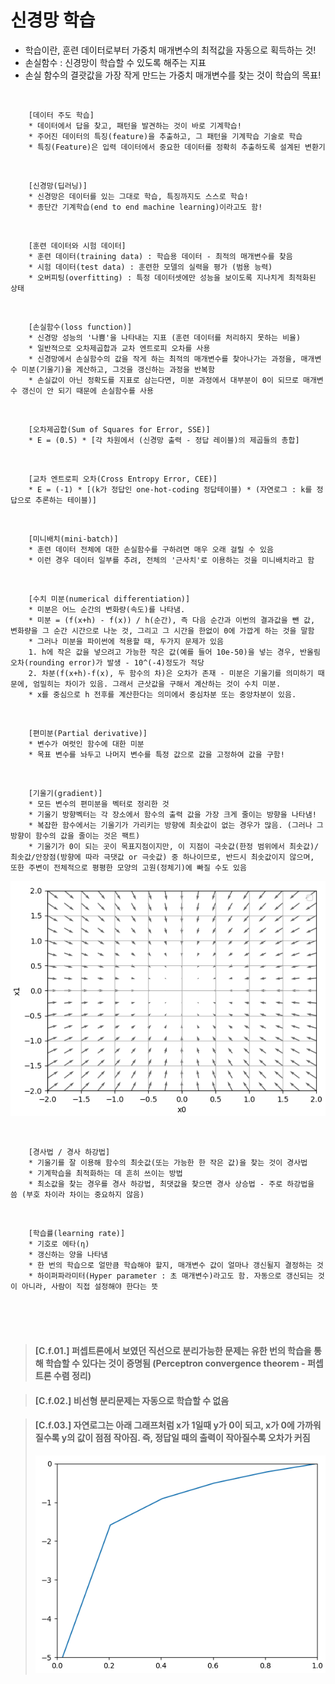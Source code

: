 # 신경망 학습

- 학습이란, 훈련 데이터로부터 가중치 매개변수의 최적값을 자동으로 획득하는 것!
- 손실함수 : 신경망이 학습할 수 있도록 해주는 지표
- 손실 함수의 결괏값을 가장 작게 만드는 가중치 매개변수를 찾는 것이 학습의 목표!

<br>

        [데이터 주도 학습]
        * 데이터에서 답을 찾고, 패턴을 발견하는 것이 바로 기계학습!
        * 주어진 데이터의 특징(feature)을 추출하고, 그 패턴을 기계학습 기술로 학습
        * 특징(Feature)은 입력 데이터에서 중요한 데이터를 정확히 추출하도록 설계된 변환기

<br>

        [신경망(딥러닝)]
        * 신경망은 데이터를 있는 그대로 학습, 특징까지도 스스로 학습!
        * 종단간 기계학습(end to end machine learning)이라고도 함!

<br>

        [훈련 데이터와 시험 데이터]
        * 훈련 데이터(training data) : 학습용 데이터 - 최적의 매개변수를 찾음
        * 시험 데이터(test data) : 훈련한 모델의 실력을 평가 (범용 능력)
        * 오버피팅(overfitting) : 특정 데이터셋에만 성능을 보이도록 지나치게 최적화된 상태

<br>

        [손실함수(loss function)]
        * 신경망 성능의 '나쁨'을 나타내는 지표 (훈련 데이터를 처리하지 못하는 비율)
        * 일반적으로 오차제곱합과 교차 엔트로피 오차를 사용
        * 신경망에서 손실함수의 값을 작게 하는 최적의 매개변수를 찾아나가는 과정을, 매개변수 미분(기울기)을 계산하고, 그것을 갱신하는 과정을 반복함
        * 손실값이 아닌 정확도를 지표로 삼는다면, 미분 과정에서 대부분이 0이 되므로 매개변수 갱신이 안 되기 때문에 손실함수를 사용

<br>

        [오차제곱합(Sum of Squares for Error, SSE)]
        * E = (0.5) * [각 차원에서 (신경망 출력 - 정답 레이블)의 제곱들의 총합]

<br>

        [교차 엔트로피 오차(Cross Entropy Error, CEE)]
        * E = (-1) * [(k가 정답인 one-hot-coding 정답테이블) * (자연로그 : k를 정답으로 추론하는 테이블)]

<br>

        [미니배치(mini-batch)]
        * 훈련 데이터 전체에 대한 손실함수를 구하려면 매우 오래 걸릴 수 있음
        * 이런 경우 데이터 일부를 추려, 전체의 '근사치'로 이용하는 것을 미니배치라고 함

<br>

        [수치 미분(numerical differentiation)]
        * 미분은 어느 순간의 변화량(속도)를 나타냄.
        * 미분 = (f(x+h) - f(x)) / h(순간), 즉 다음 순간과 이번의 결과값을 뺀 값, 변화량을 그 순간 시간으로 나눈 것, 그리고 그 시간을 한없이 0에 가깝게 하는 것을 말함
        * 그러나 미분을 파이썬에 적용할 때, 두가지 문제가 있음
        1. h에 작은 값을 넣으려고 가능한 작은 값(예를 들어 10e-50)을 넣는 경우, 반올림 오차(rounding error)가 발생 - 10^(-4)정도가 적당
        2. 차분(f(x+h)-f(x), 두 함수의 차)은 오차가 존재 - 미분은 기울기를 의미하기 때문에, 엄밀히는 차이가 있음. 그래서 근삿값을 구해서 계산하는 것이 수치 미분.
        * x를 중심으로 h 전후를 계산한다는 의미에서 중심차분 또는 중앙차분이 있음.

<br>

        [편미분(Partial derivative)]
        * 변수가 여럿인 함수에 대한 미분
        * 목표 변수를 놔두고 나머지 변수를 특정 값으로 값을 고정하여 값을 구함!

<br>

        [기울기(gradient)]
        * 모든 변수의 편미분을 벡터로 정리한 것
        * 기울기 방향벡터는 각 장소에서 함수의 출력 값을 가장 크게 줄이는 방향을 나타냄!
        * 복잡한 함수에서는 기울기가 가리키는 방향에 최솟값이 없는 경우가 많음. (그러나 그 방향이 함수의 값을 줄이는 것은 팩트)
        * 기울기가 0이 되는 곳이 목표지점이지만, 이 지점이 극솟값(한정 범위에서 최솟값)/최솟값/안장점(방향에 따라 극댓값 or 극솟값) 중 하나이므로, 반드시 최솟값이지 않으며, 또한 주변이 전체적으로 평평한 모양의 고원(정체기)에 빠질 수도 있음

![ ](./image/02.PNG)

<br>

        [경사법 / 경사 하강법]
        * 기울기를 잘 이용해 함수의 최솟값(또는 가능한 한 작은 값)을 찾는 것이 경사법
        * 기계학습을 최적화하는 데 흔히 쓰이는 방법
        * 최소값을 찾는 경우를 경사 하강법, 최댓값을 찾으면 경사 상승법 - 주로 하강법을 씀 (부호 차이라 차이는 중요하지 않음)

<br>

        [학습률(learning rate)]
        * 기호로 에타(η)
        * 갱신하는 양을 나타냄
        * 한 번의 학습으로 얼만큼 학습해야 할지, 매개변수 값이 얼마나 갱신될지 결정하는 것
        * 하이퍼파라미터(Hyper parameter : 초 매개변수)라고도 함. 자동으로 갱신되는 것이 아니라, 사람이 직접 설정해야 한다는 뜻

<br><br><br>

> #### [C.f.01.] 퍼셉트론에서 보였던 직선으로 분리가능한 문제는 유한 번의 학습을 통해 학습할 수 있다는 것이 증명됨 (Perceptron convergence theorem - 퍼셉트론 수렴 정리)

> #### [C.f.02.] 비선형 분리문제는 자동으로 학습할 수 없음

> #### [C.f.03.] 자연로그는 아래 그래프처럼 x가 1일때 y가 0이 되고, x가 0에 가까워질수록 y의 값이 점점 작아짐. 즉, 정답일 때의 출력이 작아질수록 오차가 커짐
>
> ![ ](./image/01.PNG)
